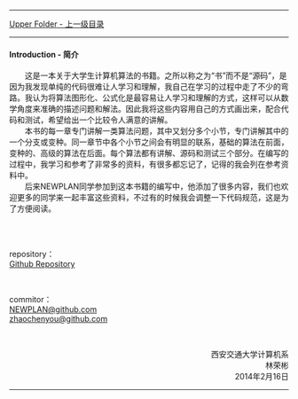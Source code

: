 <link rel="stylesheet" type="text/css" href="res/style.css" />
<link rel="stylesheet" type="text/css" href="../res/style.css" />
<link rel="stylesheet" type="text/css" href="../../res/style.css" />
<script type="text/javascript" async src="//cdn.bootcss.com/mathjax/2.7.0/MathJax.js?config=TeX-AMS-MML_HTMLorMML"></script>
<script type="text/javascript" async src="https://cdnjs.cloudflare.com/ajax/libs/mathjax/2.7.1/MathJax.js?config=TeX-MML-AM_CHTML"></script>
<div id="myfonts">


--------
[Upper Folder - 上一级目录](../)


--------
#### Introduction - 简介

&emsp;&emsp;这是一本关于大学生计算机算法的书籍。之所以称之为“书”而不是“源码”，是因为我发现单纯的代码很难让人学习和理解，我自己在学习的过程中走了不少的弯路。我认为将算法图形化、公式化是最容易让人学习和理解的方式，这样可以从数学角度来准确的描述问题和解法。因此我将这些内容用自己的方式画出来，配合代码和测试，希望给出一个比较令人满意的讲解。<br>
&emsp;&emsp;本书的每一章专门讲解一类算法问题，其中又划分多个小节，专门讲解其中的一个分支或变种。同一章节中各个小节之间会有明显的联系，基础的算法在前面，变种的、高级的算法在后面。每个算法都有讲解、源码和测试三个部分。在编写的过程中，我学习和参考了非常多的资料，有很多都忘记了，记得的我会列在参考资料中。<br>
&emsp;&emsp;后来NEWPLAN同学参加到这本书籍的编写中，他添加了很多内容，我们也欢迎更多的同学来一起丰富这些资料，不过有的时候我会调整一下代码规范，这是为了方便阅读。<br>

<br>
<br>

repository：<br>
<a href="https://github.com/zhaochenyou/Way-to-Algorithm/">Github Repository</a><br>

<br>

commitor：<br>
NEWPLAN@github.com<br>
zhaochenyou@github.com<br>

<br>

<p align="right">
西安交通大学计算机系<br>
林荣彬<br>
2014年2月16日<br>
</p>

--------

</div>
